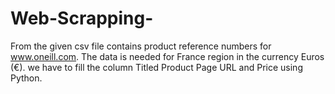 # Web-Scrapping-

From the given csv file contains product reference numbers for www.oneill.com. 
The data is needed for France region in the currency Euros (€).
we have to fill the column Titled Product Page URL and Price using Python.

